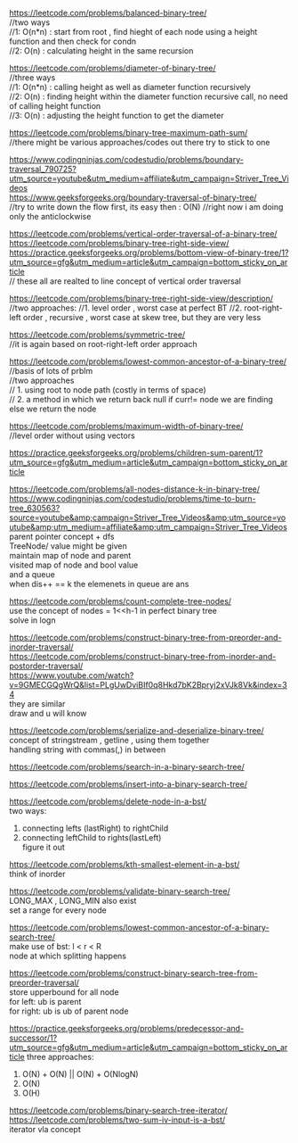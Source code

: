  https://leetcode.com/problems/balanced-binary-tree/<br>
 //two ways<br>
 //1: O(n*n) : start from root , find hieght of each node using a height function and then check for condn<br>
 //2: O(n)   : calculating height in the same recursion 
 
 https://leetcode.com/problems/diameter-of-binary-tree/<br>
 //three ways<br>
 //1: O(n*n) : calling height as well as diameter function recursively<br>
 //2: O(n)   : finding height within the diameter function recursive call, no need of calling height function<br>
 //3: O(n)   : adjusting the height function to get the diameter<br>
 
 
 https://leetcode.com/problems/binary-tree-maximum-path-sum/<br>
 //there might be various approaches/codes out there try to stick to one<br>
 
 
https://www.codingninjas.com/codestudio/problems/boundary-traversal_790725?utm_source=youtube&utm_medium=affiliate&utm_campaign=Striver_Tree_Videos <br>
https://www.geeksforgeeks.org/boundary-traversal-of-binary-tree/ <br>
//try to write down the flow first, its easy then : O(N)
//right now i am doing only the anticlockwise

 

https://leetcode.com/problems/vertical-order-traversal-of-a-binary-tree/ <br>
https://leetcode.com/problems/binary-tree-right-side-view/<br>
https://practice.geeksforgeeks.org/problems/bottom-view-of-binary-tree/1?utm_source=gfg&utm_medium=article&utm_campaign=bottom_sticky_on_article<br>
// these all are realted to line concept of vertical order traversal



https://leetcode.com/problems/binary-tree-right-side-view/description/<br>
//two approaches:
//1. level order , worst case at perfect BT
//2. root-right-left order , recursive , worst case at skew tree, but they are very less


https://leetcode.com/problems/symmetric-tree/<br>
 //it is again based on root-right-left order approach
 
 
  
 
 https://leetcode.com/problems/lowest-common-ancestor-of-a-binary-tree/<br>
 //basis of lots of prblm<br>
 //two approaches<br>
 // 1. using root to node path (costly in terms of space)<br>
 // 2. a method in which we return back null if curr!= node we are finding else we return the node<br>
 
 https://leetcode.com/problems/maximum-width-of-binary-tree/<br>
 //level order without using vectors  <br>
 
 
 https://practice.geeksforgeeks.org/problems/children-sum-parent/1?utm_source=gfg&utm_medium=article&utm_campaign=bottom_sticky_on_article<br>
 
 
 https://leetcode.com/problems/all-nodes-distance-k-in-binary-tree/<br>
https://www.codingninjas.com/codestudio/problems/time-to-burn-tree_630563?source=youtube&amp;campaign=Striver_Tree_Videos&amp;utm_source=youtube&amp;utm_medium=affiliate&amp;utm_campaign=Striver_Tree_Videos<br>
 parent pointer concept + dfs <br>
 TreeNode/ value might be given<br>
 maintain map of node and parent<br>
 visited map of node and bool value<br>
 and a queue<br>
 when dis++ == k the elemenets in queue are ans<br>
 
 
 https://leetcode.com/problems/count-complete-tree-nodes/<br>
 use the concept of nodes = 1<<h-1 in perfect binary tree<br>
 solve in logn<br>
  
 
 https://leetcode.com/problems/construct-binary-tree-from-preorder-and-inorder-traversal/<br>
 https://leetcode.com/problems/construct-binary-tree-from-inorder-and-postorder-traversal/<br>
 https://www.youtube.com/watch?v=9GMECGQgWrQ&list=PLgUwDviBIf0q8Hkd7bK2Bpryj2xVJk8Vk&index=34<br>
 they are similar <br>
 draw and u will know<br>
 
 https://leetcode.com/problems/serialize-and-deserialize-binary-tree/<br>
 concept of stringstream , getline , using them together<br>
 handling string with commas(,) in between<br>
 
 
  https://leetcode.com/problems/search-in-a-binary-search-tree/<br>
 
 https://leetcode.com/problems/insert-into-a-binary-search-tree/<br>
 
 https://leetcode.com/problems/delete-node-in-a-bst/<br>
 two ways: <br>
 1. connecting lefts (lastRight) to rightChild <br>
 2. connecting leftChild to rights(lastLeft)<br>
 figure it out<br>
 
 https://leetcode.com/problems/kth-smallest-element-in-a-bst/<br>
 think of inorder<br>
 
 https://leetcode.com/problems/validate-binary-search-tree/<br>
 LONG_MAX , LONG_MIN also exist<br>
 set a range for every node<br>
 
 https://leetcode.com/problems/lowest-common-ancestor-of-a-binary-search-tree/<br>
 make use of bst: l < r < R<br>
 node at which splitting happens<br>
 
 https://leetcode.com/problems/construct-binary-search-tree-from-preorder-traversal/<br>
  store upperbound for all node<br>
  for left: ub is parent<br>
  for right: ub is ub of parent node<br>
  
  https://practice.geeksforgeeks.org/problems/predecessor-and-successor/1?utm_source=gfg&utm_medium=article&utm_campaign=bottom_sticky_on_article
  three approaches:<br>
  1. O(N) + O(N) || O(N) + O(NlogN)<br>
  2. O(N)<br>
  3. O(H)<br>
  
  https://leetcode.com/problems/binary-search-tree-iterator/<br>
  https://leetcode.com/problems/two-sum-iv-input-is-a-bst/<br>
  iterator vla concept<br>
 
